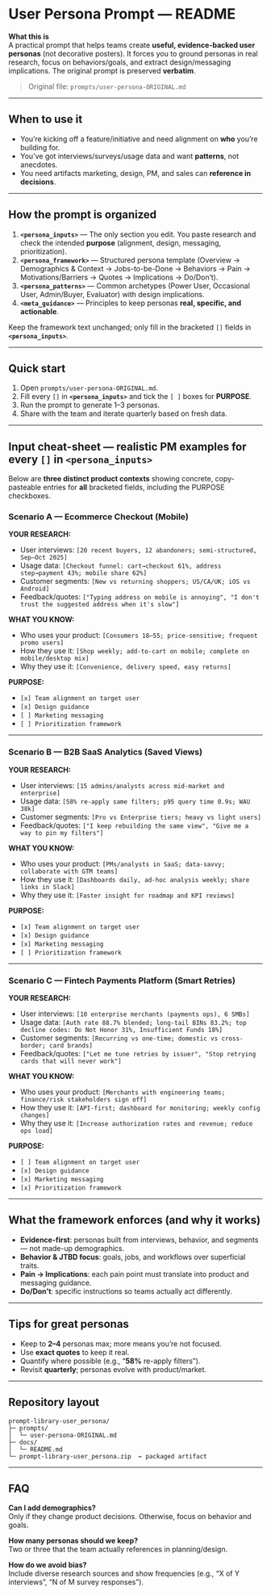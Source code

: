 # User Persona Prompt — README

**What this is**  
A practical prompt that helps teams create **useful, evidence-backed user personas** (not decorative posters). It forces you to ground personas in real research, focus on behaviors/goals, and extract design/messaging implications. The original prompt is preserved **verbatim**.

> Original file: `prompts/user-persona-ORIGINAL.md`

---

## When to use it
- You’re kicking off a feature/initiative and need alignment on **who** you’re building for.  
- You’ve got interviews/surveys/usage data and want **patterns**, not anecdotes.  
- You need artifacts marketing, design, PM, and sales can **reference in decisions**.

---

## How the prompt is organized

1) **`<persona_inputs>`** — The only section you edit. You paste research and check the intended **purpose** (alignment, design, messaging, prioritization).  
2) **`<persona_framework>`** — Structured persona template (Overview → Demographics & Context → Jobs-to-be-Done → Behaviors → Pain → Motivations/Barriers → Quotes → Implications → Do/Don’t).  
3) **`<persona_patterns>`** — Common archetypes (Power User, Occasional User, Admin/Buyer, Evaluator) with design implications.  
4) **`<meta_guidance>`** — Principles to keep personas **real, specific, and actionable**.

Keep the framework text unchanged; only fill in the bracketed `[]` fields in **`<persona_inputs>`**.

---

## Quick start
1. Open `prompts/user-persona-ORIGINAL.md`.  
2. Fill every `[]` in **`<persona_inputs>`** and tick the `[ ]` boxes for **PURPOSE**.  
3. Run the prompt to generate 1–3 personas.  
4. Share with the team and iterate quarterly based on fresh data.

---

## Input cheat-sheet — realistic PM examples for **every `[]`** in `<persona_inputs>`

Below are **three distinct product contexts** showing concrete, copy-pasteable entries for **all** bracketed fields, including the PURPOSE checkboxes.

### Scenario A — Ecommerce Checkout (Mobile)

**YOUR RESEARCH:**  
- User interviews: `[20 recent buyers, 12 abandoners; semi-structured, Sep–Oct 2025]`  
- Usage data: `[Checkout funnel: cart→checkout 61%, address step→payment 43%; mobile share 62%]`  
- Customer segments: `[New vs returning shoppers; US/CA/UK; iOS vs Android]`  
- Feedback/quotes: `["Typing address on mobile is annoying", "I don't trust the suggested address when it's slow"]`

**WHAT YOU KNOW:**  
- Who uses your product: `[Consumers 18–55; price-sensitive; frequent promo users]`  
- How they use it: `[Shop weekly; add-to-cart on mobile; complete on mobile/desktop mix]`  
- Why they use it: `[Convenience, delivery speed, easy returns]`

**PURPOSE:**  
- `[x] Team alignment on target user`  
- `[x] Design guidance`  
- `[ ] Marketing messaging`  
- `[ ] Prioritization framework`

---

### Scenario B — B2B SaaS Analytics (Saved Views)

**YOUR RESEARCH:**  
- User interviews: `[15 admins/analysts across mid-market and enterprise]`  
- Usage data: `[58% re-apply same filters; p95 query time 0.9s; WAU 38k]`  
- Customer segments: `[Pro vs Enterprise tiers; heavy vs light users]`  
- Feedback/quotes: `["I keep rebuilding the same view", "Give me a way to pin my filters"]`

**WHAT YOU KNOW:**  
- Who uses your product: `[PMs/analysts in SaaS; data-savvy; collaborate with GTM teams]`  
- How they use it: `[Dashboards daily, ad-hoc analysis weekly; share links in Slack]`  
- Why they use it: `[Faster insight for roadmap and KPI reviews]`

**PURPOSE:**  
- `[x] Team alignment on target user`  
- `[x] Design guidance`  
- `[x] Marketing messaging`  
- `[ ] Prioritization framework`

---

### Scenario C — Fintech Payments Platform (Smart Retries)

**YOUR RESEARCH:**  
- User interviews: `[10 enterprise merchants (payments ops), 6 SMBs]`  
- Usage data: `[Auth rate 88.7% blended; long-tail BINs 83.2%; top decline codes: Do Not Honor 31%, Insufficient Funds 18%]`  
- Customer segments: `[Recurring vs one-time; domestic vs cross-border; card brands]`  
- Feedback/quotes: `["Let me tune retries by issuer", "Stop retrying cards that will never work"]`

**WHAT YOU KNOW:**  
- Who uses your product: `[Merchants with engineering teams; finance/risk stakeholders sign off]`  
- How they use it: `[API-first; dashboard for monitoring; weekly config changes]`  
- Why they use it: `[Increase authorization rates and revenue; reduce ops load]`

**PURPOSE:**  
- `[ ] Team alignment on target user`  
- `[x] Design guidance`  
- `[x] Marketing messaging`  
- `[x] Prioritization framework`

---

## What the framework enforces (and why it works)

- **Evidence-first**: personas built from interviews, behavior, and segments — not made-up demographics.  
- **Behavior & JTBD focus**: goals, jobs, and workflows over superficial traits.  
- **Pain → Implications**: each pain point must translate into product and messaging guidance.  
- **Do/Don’t**: specific instructions so teams actually act differently.

---

## Tips for great personas
- Keep to **2–4** personas max; more means you’re not focused.  
- Use **exact quotes** to keep it real.  
- Quantify where possible (e.g., “**58%** re-apply filters”).  
- Revisit **quarterly**; personas evolve with product/market.

---

## Repository layout

```
prompt-library-user_persona/
├─ prompts/
│  └─ user-persona-ORIGINAL.md
├─ docs/
│  └─ README.md
└─ prompt-library-user_persona.zip  ← packaged artifact
```

---

## FAQ
**Can I add demographics?**  
Only if they change product decisions. Otherwise, focus on behavior and goals.

**How many personas should we keep?**  
Two or three that the team actually references in planning/design.

**How do we avoid bias?**  
Include diverse research sources and show frequencies (e.g., “X of Y interviews”, “N of M survey responses”).

